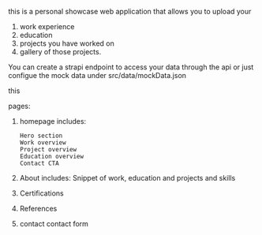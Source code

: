 this is a personal showcase web application that allows you to upload your

1. work experience
2. education
3. projects you have worked on
4. gallery of those projects.

You can create a strapi endpoint to access your data through the api or just configue the mock data under src/data/mockData.json

this

pages:

1.  homepage
    includes:

        Hero section
        Work overview
        Project overview
        Education overview
        Contact CTA

2.  About
    includes:
    Snippet of work, education and projects and skills

3.  Certifications

4.  References

5.  contact
    contact form
